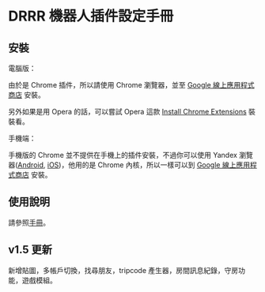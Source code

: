 # DRRR 機器人插件設定手冊

## 安裝

電腦版：

由於是 Chrome 插件，所以請使用 Chrome 瀏覽器，並至 [Google 線上應用程式商店](https://chrome.google.com/webstore/detail/drrr-chatbot-extension/fkmpnkcjocenkliehpdhlfbmdmdnokgm) 安裝。

另外如果是用 Opera 的話，可以嘗試 Opera 這款 [Install Chrome Extensions](https://addons.opera.com/zh-tw/extensions/details/install-chrome-extensions/) 裝裝看。

手機端：

手機版的 Chrome 並不提供在手機上的插件安裝，不過你可以使用 Yandex 瀏覽器([Android](https://play.google.com/store/apps/details?id=ru.yandex.searchplugin&hl=en_US), [iOS](https://apps.apple.com/tw/app/yandex-browser/id483693909))，他用的是 Chrome 內核，所以一樣可以到 [Google 線上應用程式商店](https://chrome.google.com/webstore/detail/drrr-chatbot-extension/fkmpnkcjocenkliehpdhlfbmdmdnokgm) 安裝。

## 使用說明

請參照[手冊](https://nobodyzxc.github.io/drrr-botext-manual/v1.5-zh.html)。

## v1.5 更新

新增貼圖，多帳戶切換，找尋朋友，tripcode 產生器，房間訊息紀錄，守房功能，遊戲模組。

